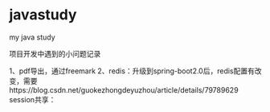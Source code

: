 # javastudy
my java study

项目开发中遇到的小问题记录

1、pdf导出，通过freemark
2、redis：升级到spring-boot2.0后，redis配置有改变，需要https://blog.csdn.net/guokezhongdeyuzhou/article/details/79789629
    session共享：

